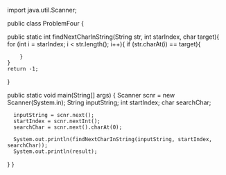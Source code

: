 import java.util.Scanner; 

public class ProblemFour {
   
   public static int findNextCharInString(String str, int starIndex, char target){
    for (int i = starIndex; i < str.length(); i++){
        if (str.charAt(i) == target){

        }
    }
    return -1;
   }
   
   public static void main(String[] args) {
      Scanner scnr = new Scanner(System.in); 
      String inputString; 
      int startIndex; 
      char searchChar; 
      
      inputString = scnr.next(); 
      startIndex = scnr.nextInt(); 
      searchChar = scnr.next().charAt(0); 
      
      System.out.println(findNextCharInString(inputString, startIndex, searchChar)); 
      System.out.println(result);
   }
}
